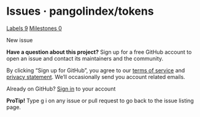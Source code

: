 # Issues · pangolindex/tokens

 [Labels 9](https://github.com/pangolindex/tokens/labels) [Milestones 0](https://github.com/pangolindex/tokens/milestones)

 New issue

 **Have a question about this project?** Sign up for a free GitHub account to open an issue and contact its maintainers and the community.

By clicking “Sign up for GitHub”, you agree to our [terms of service](https://docs.github.com/terms) and [privacy statement](https://docs.github.com/privacy). We’ll occasionally send you account related emails.

 Already on GitHub? [Sign in](https://github.com/login?return_to=%2Fpangolindex%2Ftokens%2Fissues%2Fnew) to your account

**ProTip!** Type g i on any issue or pull request to go back to the issue listing page.

